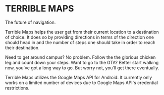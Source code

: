 # TERRIBLE MAPS

The future of navigation.

Terrible Maps helps the user get from their current location to a destination of choice. It does so by providing directions in terms of the direction one should head in and the number of steps one should take in order to reach their destination. 

Need to get around campus? No problem. Follow the the glorious chicken leg and count down your steps. Want to go to the GTA? Better start walking now, you've got a long way to go. But worry not, you'll get there eventually.

Terrible Maps utilizes the Google Maps API for Android. It currently only works on a limited number of devices due to Google Maps API's credential restrictions.
